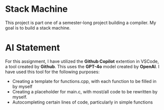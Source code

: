 # Stack Machine
This project is part one of a semester-long project building a compiler. My goal is to build a stack machine.

# AI Statement
For this assignment, I have utilized the **Github Copilot** extention in VSCode, a tool created by **Github**. This uses the **GPT-4o** model created by **OpenAI**. I have used this tool for the following purposes:
- Creating a template for functions.cpp, with each function to be filled in by myself
- Creating a placeholder for main.c, with most/all code to be rewritten by myself.
- Autocompleting certain lines of code, particularly in simple functions